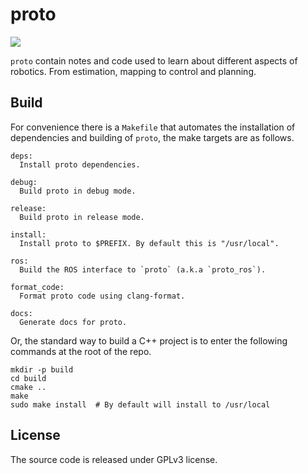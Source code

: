 # proto 

<a href="https://github.com/chutsu/proto/actions">
  <img class="badage" src="https://github.com/chutsu/proto/workflows/C/C++%20CI/badge.svg">
</a>

`proto` contain notes and code used to learn about different aspects of
robotics. From estimation, mapping to control and planning.


## Build

For convenience there is a `Makefile` that automates the installation of
dependencies and building of `proto`, the make targets are as follows.

    deps:
      Install proto dependencies.

    debug:
      Build proto in debug mode.

    release:
      Build proto in release mode.

    install:
      Install proto to $PREFIX. By default this is "/usr/local".

    ros:
      Build the ROS interface to `proto` (a.k.a `proto_ros`).

    format_code:
      Format proto code using clang-format.

    docs:
      Generate docs for proto.

Or, the standard way to build a C++ project is to enter the following commands
at the root of the repo.

    mkdir -p build
    cd build
    cmake ..
    make
    sudo make install  # By default will install to /usr/local

## License

The source code is released under GPLv3 license.
